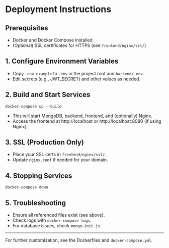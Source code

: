 # Deployment Instructions

## Prerequisites
- Docker and Docker Compose installed
- (Optional) SSL certificates for HTTPS (see `frontend/nginx/ssl/`)

## 1. Configure Environment Variables
- Copy `.env.example` to `.env` in the project root and `backend/.env`.
- Edit secrets (e.g., JWT_SECRET) and other values as needed.

## 2. Build and Start Services

```
docker-compose up --build
```

- This will start MongoDB, backend, frontend, and (optionally) Nginx.
- Access the frontend at http://localhost or http://localhost:8080 (if using Nginx).

## 3. SSL (Production Only)
- Place your SSL certs in `frontend/nginx/ssl/`.
- Update `nginx.conf` if needed for your domain.

## 4. Stopping Services

```
docker-compose down
```

## 5. Troubleshooting
- Ensure all referenced files exist (see above).
- Check logs with `docker-compose logs`.
- For database issues, check `mongo-init.js`.

---

For further customization, see the Dockerfiles and `docker-compose.yml`. 